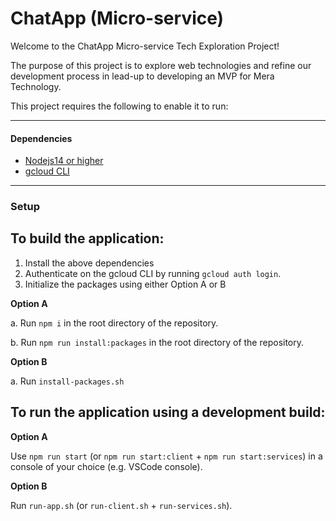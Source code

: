 # ChatApp (Micro-service)

Welcome to the ChatApp Micro-service Tech Exploration Project! 

The purpose of this project is to explore web technologies and refine our development process in lead-up to developing an MVP for Mera Technology.

This project requires the following to enable it to run:


---
#### Dependencies
- [Nodejs14 or higher](https://nodejs.org/en/download/)
- [gcloud CLI](https://cloud.google.com/sdk/docs/install)


---
### Setup

## To build the application:

1. Install the above dependencies
2. Authenticate on the gcloud CLI by running `gcloud auth login`.
3. Initialize the packages using either Option A or B

**Option A**

a. Run `npm i` in the root directory of the repository.

b. Run `npm run install:packages` in the root directory of the repository.

**Option B**

a. Run `install-packages.sh`

## To run the application using a development build:

**Option A**

Use `npm run start` (or `npm run start:client` + `npm run start:services`) in a console of your choice (e.g. VSCode console).

**Option B**

Run `run-app.sh` (or `run-client.sh` + `run-services.sh`).

